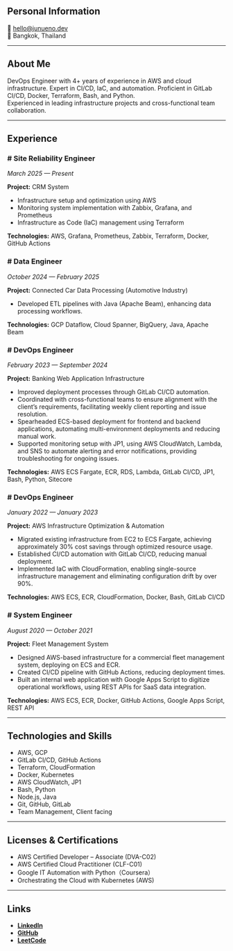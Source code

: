 ## Personal Information
📧 hello@junueno.dev  
📍 Bangkok, Thailand   

---

## About Me
DevOps Engineer with 4+ years of experience in AWS and cloud infrastructure. Expert in CI/CD, IaC, and automation.
Proficient in GitLab CI/CD, Docker, Terraform, Bash, and Python.  
Experienced in leading infrastructure projects and cross-functional team collaboration.

---

## Experience
### # Site Reliability Engineer
_March 2025 — Present_  

**Project:** CRM System


- Infrastructure setup and optimization using AWS   
- Monitoring system implementation with Zabbix, Grafana, and Prometheus   
- Infrastructure as Code (IaC) management using Terraform   


**Technologies:** AWS, Grafana, Prometheus, Zabbix, Terraform, Docker, GitHub Actions

### # Data Engineer
_October 2024 — February 2025_  

**Project:** Connected Car Data Processing (Automotive Industry)  


- Developed ETL pipelines with Java (Apache Beam), enhancing data processing workflows.  


**Technologies:** GCP Dataflow, Cloud Spanner, BigQuery, Java, Apache Beam  

### # DevOps Engineer
_February 2023 — September 2024_  

**Project:** Banking Web Application Infrastructure  


- Improved deployment processes through GitLab CI/CD automation.  
- Coordinated with cross-functional teams to ensure alignment with the client’s requirements, facilitating weekly client reporting and issue resolution.  
- Spearheaded ECS-based deployment for frontend and backend applications, automating multi-environment deployments and reducing manual work.  
- Supported monitoring setup with JP1, using AWS CloudWatch, Lambda, and SNS to automate alerting and error notifications, providing troubleshooting for ongoing issues.  


**Technologies:** AWS ECS Fargate, ECR, RDS, Lambda, GitLab CI/CD, JP1, Bash, Python, Sitecore  

### # DevOps Engineer
_January 2022 — January 2023_  

**Project:** AWS Infrastructure Optimization & Automation  


- Migrated existing infrastructure from EC2 to ECS Fargate, achieving approximately 30% cost savings through optimized resource usage.  
- Established CI/CD automation with GitLab CI/CD, reducing manual deployment.  
- Implemented IaC with CloudFormation, enabling single-source infrastructure management and eliminating configuration drift by over 90%.  


**Technologies:** AWS ECS, ECR, CloudFormation, Docker, Bash, GitLab CI/CD  

### # System Engineer
_August 2020 — October 2021_  

**Project:** Fleet Management System  


- Designed AWS-based infrastructure for a commercial fleet management system, deploying on ECS and ECR.  
- Created CI/CD pipeline with GitHub Actions, reducing deployment times.  
- Built an internal web application with Google Apps Script to digitize operational workflows, using REST APIs for SaaS data integration.  


**Technologies:** AWS ECS, ECR, Docker, GitHub Actions, Google Apps Script, REST API  

---

## Technologies and Skills
- AWS, GCP  
- GitLab CI/CD, GitHub Actions  
- Terraform, CloudFormation  
- Docker, Kubernetes  
- AWS CloudWatch, JP1  
- Bash, Python  
- Node.js, Java  
- Git, GitHub, GitLab 
- Team Management, Client facing  

---

## Licenses & Certifications
- AWS Certified Developer – Associate (DVA-C02)  
- AWS Certified Cloud Practitioner (CLF-C01)  
- Google IT Automation with Python（Coursera）  
- Orchestrating the Cloud with Kubernetes (AWS)  

---

## Links
- **[LinkedIn](https://www.linkedin.com/in/jun-uen0)**  
- **[GitHub](https://github.com/jun-uen0)**  
- **[LeetCode](https://leetcode.com/u/jun-uen0)**   